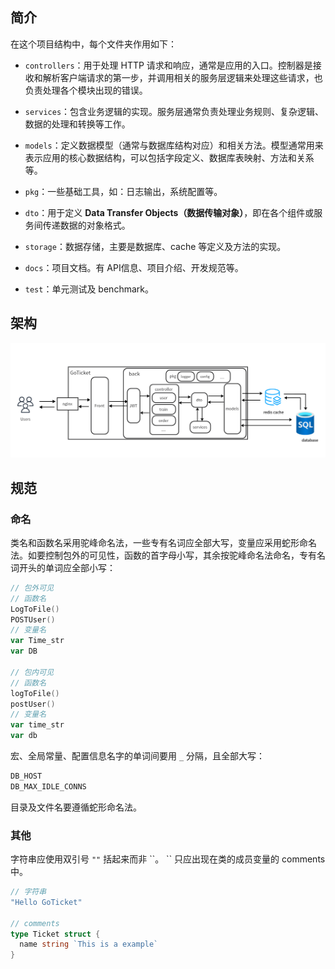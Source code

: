 
## 简介

在这个项目结构中，每个文件夹作用如下：

- `controllers`：用于处理 HTTP 请求和响应，通常是应用的入口。控制器是接收和解析客户端请求的第一步，并调用相关的服务层逻辑来处理这些请求，也负责处理各个模块出现的错误。

- `services`：包含业务逻辑的实现。服务层通常负责处理业务规则、复杂逻辑、数据的处理和转换等工作。

- `models`：定义数据模型（通常与数据库结构对应）和相关方法。模型通常用来表示应用的核心数据结构，可以包括字段定义、数据库表映射、方法和关系等。

- `pkg`：一些基础工具，如：日志输出，系统配置等。

- `dto`：用于定义 **Data Transfer Objects（数据传输对象）**，即在各个组件或服务间传递数据的对象格式。

- `storage`：数据存储，主要是数据库、cache 等定义及方法的实现。

- `docs`：项目文档。有 API信息、项目介绍、开发规范等。

- `test`：单元测试及 benchmark。


## 架构

![](image/architecture.png)

## 规范

### 命名

类名和函数名采用驼峰命名法，一些专有名词应全部大写，变量应采用蛇形命名法。如要控制包外的可见性，函数的首字母小写，其余按驼峰命名法命名，专有名词开头的单词应全部小写：

```go
// 包外可见
// 函数名
LogToFile()
POSTUser()
// 变量名
var Time_str
var DB

// 包内可见
// 函数名
logToFile()
postUser()
// 变量名
var time_str
var db
```

宏、全局常量、配置信息名字的单词间要用 `_` 分隔，且全部大写：

```go
DB_HOST
DB_MAX_IDLE_CONNS
```

目录及文件名要遵循蛇形命名法。

### 其他

字符串应使用双引号 `""` 括起来而非 \``。 \`` 只应出现在类的成员变量的 comments 中。

```go
// 字符串
"Hello GoTicket"

// comments
type Ticket struct {
  name string `This is a example`
}
```